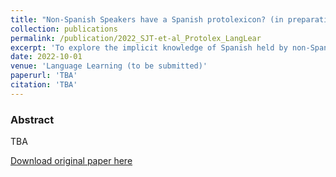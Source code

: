 ```yaml
---
title: "Non-Spanish Speakers have a Spanish protolexicon? (in preparation)"
collection: publications
permalink: /publication/2022_SJT-et-al_Protolex_LangLear
excerpt: 'To explore the implicit knowledge of Spanish held by non-Spanish-speaking Californians and Texans, we ran two web-based experiments, following Oh et al. (2020).'
date: 2022-10-01
venue: 'Language Learning (to be submitted)'
paperurl: 'TBA'
citation: 'TBA'
---
```

### Abstract
TBA

[Download original paper here](https://www.nature.com/articles/s41598-020-78810-4)
